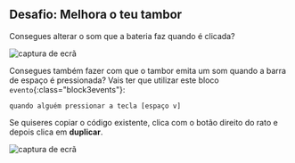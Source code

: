 ## Desafio: Melhora o teu tambor

Consegues alterar o som que a bateria faz quando é clicada?

![captura de ecrã](images/band-drum-sound.png)

Consegues também fazer com que o tambor emita um som quando a barra de espaço é pressionada? Vais ter que utilizar este bloco `evento`{:class="block3events"}:

```blocks3
quando alguém pressionar a tecla [espaço v]
```

Se quiseres copiar o código existente, clica com o botão direito do rato e depois clica em **duplicar**.

![captura de ecrã](images/band-duplicate-code.png)
